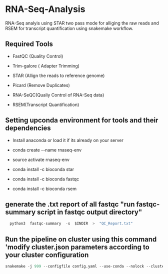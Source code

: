 # RNA-Seq-Analysis 

RNA-Seq analyis using STAR two pass mode for alliging the raw reads and RSEM for transcript quantification using snakemake workflow. 

## Required Tools  

 * FastQC (Quality Control) 

 * Trim-galore ( Adapter Trimming)

 * STAR (Allign the reads to reference genome) 

 * Picard (Remove Duplicates)

 * RNA-SeQC(Qualiy Control of RNA-Seq data)

 * RSEM(Transcript Quantification)


## Setting upconda environment for tools and their dependencies 

 * Install anaconda or load it if its already on your server

 * conda create --name rnaseq-env

 * source activate rnaseq-env

 * conda install -c bioconda star

 * conda install -c bioconda fastqc

 * conda install -c bioconda rsem


## generate the .txt report of all fastqc "run fastqc-summary script in fastqc output directory" 
```python
  python3  fastqc-summary  -s  $INDIR  >  "QC_Report.txt" 
```
## Run the pipeline on cluster using this command 'modify cluster.json  parameters according to your cluster configuration 
```python
snakemake -j 999 --configfile config.yaml --use-conda --nolock --cluster-config cluster.json --cluster "sbatch -A {cluster.account} -p {cluster.partition}  -N {cluster.N} -n {cluster.n}  -t {cluster.time} --mem {cluster.mem}"
```